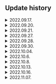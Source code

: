 ## Update history
<details>
<summary>2022.09.17.</summary>
<div markdown="1">

- upgrading flutter 3.3
- `flutter upgrading`

</div>
</details>
<details>
<summary>2022.09.20.</summary>
<div markdown="1">

- modify repo path
    - `pricy-flutter-app/`
- upgrading dart 2
- add font-set
    - NotoSans
    - NotoSansKR

</div>
</details>
<details>
<summary>2022.09.21.</summary>
<div markdown="1">

- edit main screen
    - add home screen
- add palette for customize colors

</div>
</details>
<details>
<summary>2022.09.27.</summary>
<div markdown="1">

- add tab bar
- add controller
- add tab bar view

</div>
</details>
<details>
<summary>2022.09.28.</summary>
<div markdown="1">

- edit home screen
    - add ListView
    - add custom widget

</div>
</details>
<details>
<summary>2022.09.30.</summary>
<div markdown="1">

- re-structed file path
    - `lib/...`
    - add folders
        - `/models`
        - `/providers`
        - `/screens`
        - `/utilities`
        - `/widgets`

</div>
</details>
<details>
<summary>2022.10.04.</summary>
<div markdown="1">

- add screen navigation
- add compare screen
    - add chart
    - add number pad keyboard

</div>
</details>
<details>
<summary>2022.10.6.</summary>
<div markdown="1">

- add apis
- add certificate
    - add key
    - add id

</div>
</details>
<details>
<summary>2022.10.8.</summary>
<div markdown="1">

- delete unnecassary files
    - .dart_tool
    - /build
    - .DS_Store

</div>
</details>
<details>
<summary>2022.10.13.</summary>
<div markdown="1">

- fixed type_error
- add apis
- present datas
- add utilities/styles
- edit screen

</div>
</details>
<details>
<summary>2022.10.16.</summary>
<div markdown="1">

- add chart-view
- add input-field-box
- present margin value
- edit screen styles

</div>
</details>
<details>
<summary>2022.11.07.</summary>
<div markdown="1">

- `pub get`
    - `flutter_config`
- vaild apis
    - hiding certificate

</div>
</details>